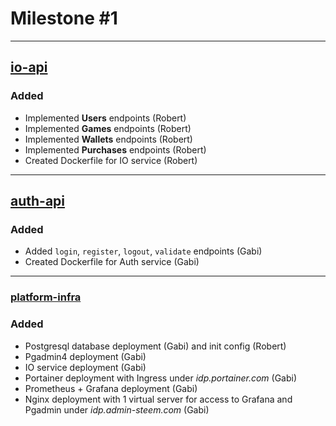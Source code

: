 # Milestone #1

---

## [io-api](https://github.com/steem-idp-project/io-api)

### Added

- Implemented **Users** endpoints (Robert)
- Implemented **Games** endpoints (Robert)
- Implemented **Wallets** endpoints (Robert)
- Implemented **Purchases** endpoints (Robert)
- Created Dockerfile for IO service (Robert)

---

## [auth-api](https://github.com/steem-idp-project/auth-api)

### Added

- Added `login`, `register`, `logout`, `validate` endpoints (Gabi)
- Created Dockerfile for Auth service (Gabi)

---

### [platform-infra](https://github.com/steem-idp-project/platform-infra)

### Added

- Postgresql database deployment (Gabi) and init config (Robert)
- Pgadmin4 deployment (Gabi)
- IO service deployment (Gabi)
- Portainer deployment with Ingress under *idp.portainer.com* (Gabi)
- Prometheus + Grafana deployment (Gabi)
- Nginx deployment with 1 virtual server for access to Grafana and Pgadmin under *idp.admin-steem.com* (Gabi)
